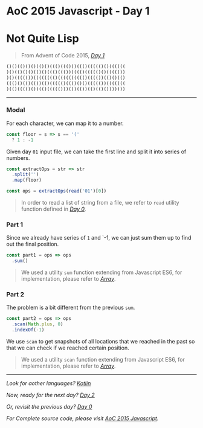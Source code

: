 # AoC 2015 Javascript - Day 1

# Not Quite Lisp

> From Advent of Code 2015, [*Day 1*](https://adventofcode.com/2015/day/1)

```fortran
()()(()()()(()()((()((()))((()((((()()((((((
)()(()()()(()()((()((()))((()((((()()((((())
)()((((())(((((((()(((((((((()(((())(()()(()
((()()(()(())(()((((()((()()()((((())(((((((
)(()(((()())(()((((()))())(())(()(()()))))))
```

---

### Modal

For each character, we can map it to a number.

```javascript
const floor = s => s == '('
  ? 1 : -1
```

Given day `01` input file, we can take the first line and split it into series of numbers.

```javascript
const extractOps = str => str
  .split('')
  .map(floor)

const ops = extractOps(read('01')[0])
```

> In order to read a list of string from a file, we refer to `read` utility function defined in [*Day 0*](https://medium.com/@windmaomao/kotlin-day-0-dusk-till-dawn-b1696e311181).

### Part 1

Since we already have series of `1` and `-1, we can just sum them up to find out the final position.

```javascript
const part1 = ops => ops
  .sum()
```

> We used a utility `sum` function extending from Javascript ES6, for implementation, please refer to [*Array*](https://medium.com/@windmaomao/advent-of-code-2015-javascript-array-utility-1b1c4fa8f5c7).

### Part 2

The problem is a bit different from the previous `sum`. 

```javascript
const part2 = ops => ops
  .scan(Math.plus, 0)
  .indexOf(-1)
```

We use `scan` to get snapshots of all locations that we reached in the past so that we can check if we reached certain position.

> We used a utility `scan` function extending from Javascript ES6, for implementation, please refer to [*Array*](https://medium.com/@windmaomao/advent-of-code-2015-javascript-array-utility-1b1c4fa8f5c7).

---

*Look for aother languages?* [*Kotlin*](https://medium.com/@windmaomao/kotlin-day-1)

*Now, ready for the next day?* [*Day 2*]()

*Or, revisit the previous day?* [*Day 0*]()

*For Complete source code, please visit* [*AoC 2015 Javascript*](https://github.com/windmaomao/adventofcode/tree/master/2015/js)*.*

